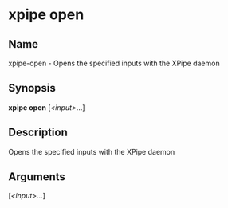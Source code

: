 # xpipe open

<h2 id="_name">Name</h2>
<div class="sectionbody">
<p>xpipe-open - Opens the specified inputs with the XPipe daemon</p>
</div>
<div class="sect1">
<h2 id="_synopsis">Synopsis</h2>
<div class="sectionbody">
<div class="paragraph">
<p><strong>xpipe open</strong> [<em>&lt;input&gt;</em>&#8230;&#8203;]</p>
</div>
</div>
</div>
<div class="sect1">
<h2 id="_description">Description</h2>
<div class="sectionbody">
<div class="paragraph">
<p>Opens the specified inputs with the XPipe daemon</p>
</div>
</div>
</div>
<div class="sect1">
<h2 id="_arguments">Arguments</h2>
<div class="sectionbody">
<div class="dlist">
<dl>
<dt class="hdlist1">[<em>&lt;input&gt;</em>&#8230;&#8203;]</dt>
</dl>
</div>
</div>
</div>
